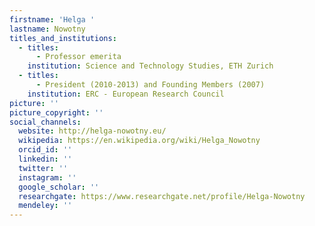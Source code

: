 ```yaml
---
firstname: 'Helga '
lastname: Nowotny
titles_and_institutions:
  - titles:
      - Professor emerita
    institution: Science and Technology Studies, ETH Zurich
  - titles:
      - President (2010-2013) and Founding Members (2007)
    institution: ERC - European Research Council
picture: ''
picture_copyright: ''
social_channels:
  website: http://helga-nowotny.eu/
  wikipedia: https://en.wikipedia.org/wiki/Helga_Nowotny
  orcid_id: ''
  linkedin: ''
  twitter: ''
  instagram: ''
  google_scholar: ''
  researchgate: https://www.researchgate.net/profile/Helga-Nowotny
  mendeley: ''
---
```

